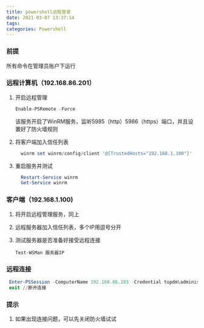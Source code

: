 ```yaml
---
title: powershell远程登录
date: 2021-03-07 13:37:14
tags: 
categories: Powershell
---
```


### 前提

所有命令在管理员账户下运行

### 远程计算机（192.168.86.201）

1. 开启远程管理

   ```powershell
   Enable-PSRemote -Force
   ```

   该服务开启了WinRM服务，监听5985（http）5986（https）端口，并且设置好了防火墙规则

2. 将客户端加入信任列表

   ```powershell
     winrm set winrm/config/client '@{TrustedHosts="192.168.1.100"}'
   ```

3. 重启服务并测试

   ```powershell
     Restart-Service winrm
     Get-Service winrm
   ```

   

### 客户端（192.168.1.100)

1. 将开启远程管理服务，同上

2. 远程服务器加入信任列表，多个IP用逗号分开

3. 测试服务器是否准备好接受远程连接

   ```
   Test-WSMan 服务器IP
   ```

   

### 远程连接

```powershell
 Enter-PSSession -ComputerName 192.168.86.203 -Credential topdm\administrator	
 exit //断开连接 
```

### 提示

1. 如果出现连接问题，可以先关闭防火墙试试

